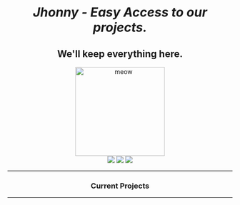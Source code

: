 <h1 align="center">
  <i>
    Jhonny - Easy Access to our projects.
  </i>
</h1>

<h2 align="center">
  We'll keep everything here.
</h2>

<div align="center">
  <img src="https://i.pinimg.com/originals/a6/1d/e1/a61de12663904e43b4a677d200e894e5.gif" alt="meow"; style="width:200px;height:200;">
  <br>
  <img src="https://img.shields.io/github/commit-activity/m/7DatsonBack/Jhonny?color=FFC0CB">
  <img src="https://img.shields.io/github/stars/7DatsonBack/Jhonny?color=FFC0CB">
  <img src="https://img.shields.io/github/languages/top/7DatsonBack/Jhonny?color=FFC0CB">
</div>

<hr>

<h3 align="center">Current Projects</h3>

<hr>
